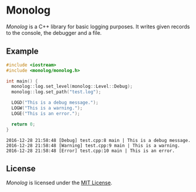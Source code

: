 # Monolog

*Monolog* is a C++ library for basic logging purposes. It writes given records to the console, the debugger and a file.

## Example

```cpp
#include <iostream>
#include <monolog/monolog.h>

int main() {
  monolog::log.set_level(monolog::Level::Debug);
  monolog::log.set_path("test.log");

  LOGD("This is a debug message.");
  LOGW("This is a warning.");
  LOGE("This is an error.");

  return 0;
}
```

```
2016-12-28 21:58:48 [Debug] test.cpp:8 main | This is a debug message.
2016-12-28 21:58:48 [Warning] test.cpp:9 main | This is a warning.
2016-12-28 21:58:48 [Error] test.cpp:10 main | This is an error.
```

## License

*Monolog* is licensed under the [MIT License](https://opensource.org/licenses/MIT).
